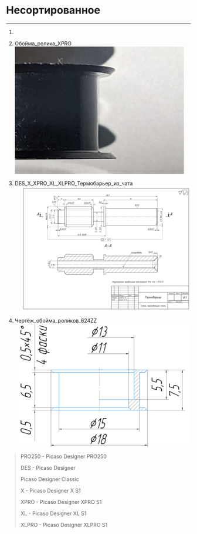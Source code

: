 # Несортированное
---


1. 


2. Обойма_ролика_XPRO
![Обойма_ролика_XPRO](./Обойма_ролика_XPRO.jpg)

3. DES_X_XPRO_XL_XLPRO_Термобарьер_из_чата
![DES_X_XPRO_XL_XLPRO_Термобарьер_из_чата](./DES_X_XPRO_XL_XLPRO_Термобарьер_из_чата.gif)


4.  Чертёж_обойма_роликов_624ZZ
![Чертёж_обойма_роликов_624ZZ](./Чертёж_обойма_роликов_624ZZ.jpg)


> PRO250 - Picaso Designer PRO250
>
> DES - Picaso Designer
>
>  Picaso Designer Classic
>
> X - Picaso Designer X S1
>
> XPRO - Picaso Designer XPRO S1
>
> XL - Picaso Designer XL S1
>
> XLPRO - Picaso Designer XLPRO S1